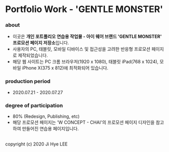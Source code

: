 # Portfolio Work - 'GENTLE MONSTER'

### about
- 이곳은 **개인 포트폴리오 연습용 작업물 - 아이 웨어 브랜드 'GENTLE MONSTER' 프로모션 페이지 저장소**입니다.
- 사용자의 PC, 태블릿, 모바일 디바이스 및 접근성을 고려한 반응형 프로모션 페이지로 제작되었습니다.
- 해당 웹 사이트는 PC 크롬 브라우저(1920 x 1080), 태블릿 iPad(768 x 1024), 모바일 iPhone X(375 x 812)에 최적화되어 있습니다.

### production period
- 2020.07.21 - 2020.07.27

### degree of participation
- 80% (Redesign, Publishing, etc)
- 해당 프로모션 페이지는 'W CONCEPT - CHAI'의 프로모션 페이지 디자인을 참고하여 만들어진 연습용 페이지입니다.

<br>
copyright (c) 2020 Ji Hye LEE
